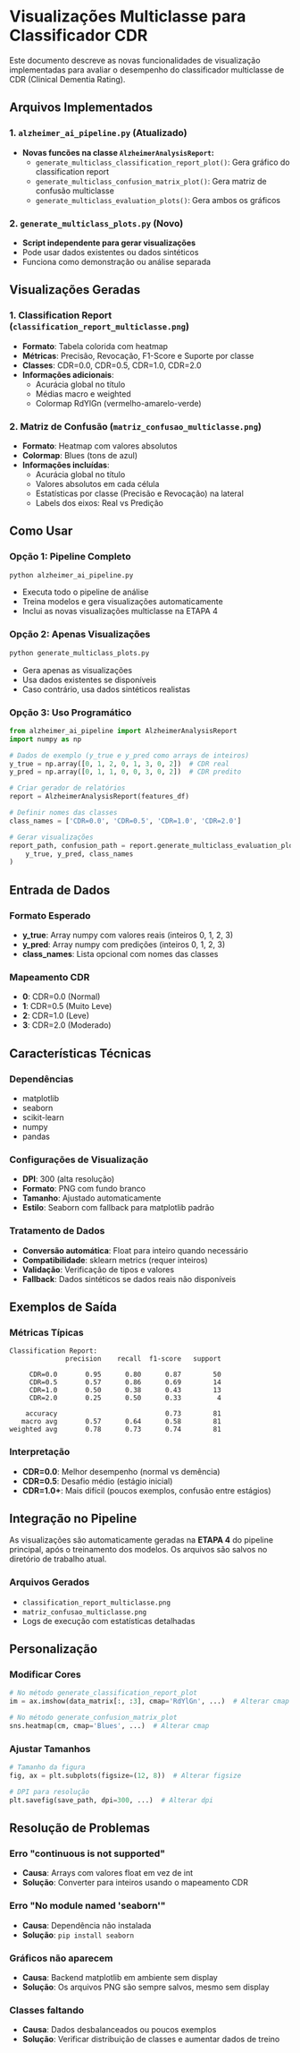 # Visualizações Multiclasse para Classificador CDR

Este documento descreve as novas funcionalidades de visualização implementadas para avaliar o desempenho do classificador multiclasse de CDR (Clinical Dementia Rating).

## Arquivos Implementados

### 1. `alzheimer_ai_pipeline.py` (Atualizado)
- **Novas funcões na classe `AlzheimerAnalysisReport`:**
  - `generate_multiclass_classification_report_plot()`: Gera gráfico do classification report
  - `generate_multiclass_confusion_matrix_plot()`: Gera matriz de confusão multiclasse
  - `generate_multiclass_evaluation_plots()`: Gera ambos os gráficos

### 2. `generate_multiclass_plots.py` (Novo)
- **Script independente para gerar visualizações**
- Pode usar dados existentes ou dados sintéticos
- Funciona como demonstração ou análise separada

## Visualizações Geradas

### 1. Classification Report (`classification_report_multiclasse.png`)
- **Formato**: Tabela colorida com heatmap
- **Métricas**: Precisão, Revocação, F1-Score e Suporte por classe
- **Classes**: CDR=0.0, CDR=0.5, CDR=1.0, CDR=2.0
- **Informações adicionais**: 
  - Acurácia global no título
  - Médias macro e weighted
  - Colormap RdYlGn (vermelho-amarelo-verde)

### 2. Matriz de Confusão (`matriz_confusao_multiclasse.png`)
- **Formato**: Heatmap com valores absolutos
- **Colormap**: Blues (tons de azul)
- **Informações incluídas**:
  - Acurácia global no título
  - Valores absolutos em cada célula
  - Estatísticas por classe (Precisão e Revocação) na lateral
  - Labels dos eixos: Real vs Predição

## Como Usar

### Opção 1: Pipeline Completo
```bash
python alzheimer_ai_pipeline.py
```
- Executa todo o pipeline de análise
- Treina modelos e gera visualizações automaticamente
- Inclui as novas visualizações multiclasse na ETAPA 4

### Opção 2: Apenas Visualizações
```bash
python generate_multiclass_plots.py
```
- Gera apenas as visualizações
- Usa dados existentes se disponíveis
- Caso contrário, usa dados sintéticos realistas

### Opção 3: Uso Programático
```python
from alzheimer_ai_pipeline import AlzheimerAnalysisReport
import numpy as np

# Dados de exemplo (y_true e y_pred como arrays de inteiros)
y_true = np.array([0, 1, 2, 0, 1, 3, 0, 2])  # CDR real
y_pred = np.array([0, 1, 1, 0, 0, 3, 0, 2])  # CDR predito

# Criar gerador de relatórios
report = AlzheimerAnalysisReport(features_df)

# Definir nomes das classes
class_names = ['CDR=0.0', 'CDR=0.5', 'CDR=1.0', 'CDR=2.0']

# Gerar visualizações
report_path, confusion_path = report.generate_multiclass_evaluation_plots(
    y_true, y_pred, class_names
)
```

## Entrada de Dados

### Formato Esperado
- **y_true**: Array numpy com valores reais (inteiros 0, 1, 2, 3)
- **y_pred**: Array numpy com predições (inteiros 0, 1, 2, 3)
- **class_names**: Lista opcional com nomes das classes

### Mapeamento CDR
- **0**: CDR=0.0 (Normal)
- **1**: CDR=0.5 (Muito Leve)
- **2**: CDR=1.0 (Leve)
- **3**: CDR=2.0 (Moderado)

## Características Técnicas

### Dependências
- matplotlib
- seaborn 
- scikit-learn
- numpy
- pandas

### Configurações de Visualização
- **DPI**: 300 (alta resolução)
- **Formato**: PNG com fundo branco
- **Tamanho**: Ajustado automaticamente
- **Estilo**: Seaborn com fallback para matplotlib padrão

### Tratamento de Dados
- **Conversão automática**: Float para inteiro quando necessário
- **Compatibilidade**: sklearn metrics (requer inteiros)
- **Validação**: Verificação de tipos e valores
- **Fallback**: Dados sintéticos se dados reais não disponíveis

## Exemplos de Saída

### Métricas Típicas
```
Classification Report:
              precision    recall  f1-score   support

     CDR=0.0       0.95      0.80      0.87        50
     CDR=0.5       0.57      0.86      0.69        14
     CDR=1.0       0.50      0.38      0.43        13
     CDR=2.0       0.25      0.50      0.33         4

    accuracy                           0.73        81
   macro avg       0.57      0.64      0.58        81
weighted avg       0.78      0.73      0.74        81
```

### Interpretação
- **CDR=0.0**: Melhor desempenho (normal vs demência)
- **CDR=0.5**: Desafio médio (estágio inicial)
- **CDR=1.0+**: Mais difícil (poucos exemplos, confusão entre estágios)

## Integração no Pipeline

As visualizações são automaticamente geradas na **ETAPA 4** do pipeline principal, após o treinamento dos modelos. Os arquivos são salvos no diretório de trabalho atual.

### Arquivos Gerados
- `classification_report_multiclasse.png`
- `matriz_confusao_multiclasse.png`
- Logs de execução com estatísticas detalhadas

## Personalização

### Modificar Cores
```python
# No método generate_classification_report_plot
im = ax.imshow(data_matrix[:, :3], cmap='RdYlGn', ...)  # Alterar cmap

# No método generate_confusion_matrix_plot  
sns.heatmap(cm, cmap='Blues', ...)  # Alterar cmap
```

### Ajustar Tamanhos
```python
# Tamanho da figura
fig, ax = plt.subplots(figsize=(12, 8))  # Alterar figsize

# DPI para resolução
plt.savefig(save_path, dpi=300, ...)  # Alterar dpi
```

## Resolução de Problemas

### Erro "continuous is not supported"
- **Causa**: Arrays com valores float em vez de int
- **Solução**: Converter para inteiros usando o mapeamento CDR

### Erro "No module named 'seaborn'"
- **Causa**: Dependência não instalada
- **Solução**: `pip install seaborn`

### Gráficos não aparecem
- **Causa**: Backend matplotlib em ambiente sem display
- **Solução**: Os arquivos PNG são sempre salvos, mesmo sem display

### Classes faltando
- **Causa**: Dados desbalanceados ou poucos exemplos
- **Solução**: Verificar distribuição de classes e aumentar dados de treino
